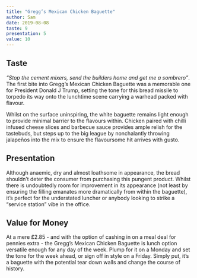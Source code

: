 ```yaml
---
title: "Gregg’s Mexican Chicken Baguette"
author: Sam
date: 2019-08-08
taste: 9
presentation: 5
value: 10
---
```


## Taste

_“Stop the cement mixers, send the builders home and get me a sombrero”_. The first bite into Gregg’s Mexican Chicken Baguette was a memorable one for President Donald J Trump, setting the tone for this bread missile to torpedo its way onto the lunchtime scene carrying a warhead packed with flavour.

Whilst on the surface uninspiring, the white baguette remains light enough to provide minimal barrier to the flavours within. Chicken paired with chilli infused cheese slices and barbecue sauce provides ample relish for the tastebuds, but steps up to the big league by nonchalantly throwing jalapeños into the mix to ensure the flavoursome hit arrives with gusto.

## Presentation

Although anaemic, dry and almost loathsome in appearance, the bread shouldn’t deter the consumer from purchasing this pungent product. Whilst there is undoubtedly room for improvement in its appearance (not least by ensuring the filling emanates more dramatically from within the baguette), it’s perfect for the understated luncher or anybody looking to strike a “service station” vibe in the office.

## Value for Money

At a mere £2.85 - and with the option of cashing in on a meal deal for pennies extra - the Gregg’s Mexican Chicken Baguette is lunch option versatile enough for any day of the week. Plump for it on a Monday and set the tone for the week ahead, or sign off in style on a Friday. Simply put, it’s a baguette with the potential tear down walls and change the course of history.

